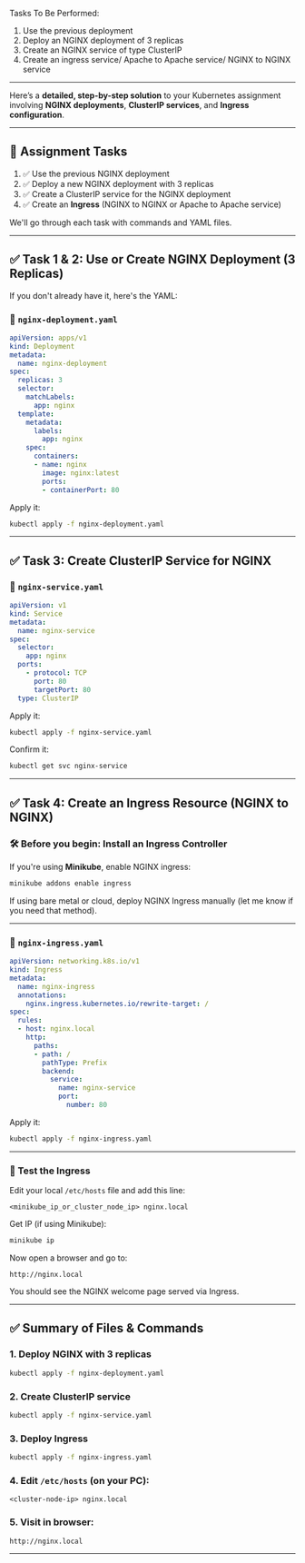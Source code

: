  Tasks To Be Performed:
 1. Use the previous deployment
 2. Deploy an NGINX deployment of 3 replicas
 3. Create an NGINX service of type ClusterIP
 4. Create an ingress service/ Apache to Apache service/ NGINX to NGINX service

---

Here’s a **detailed, step-by-step solution** to your Kubernetes assignment involving **NGINX deployments**, **ClusterIP services**, and **Ingress configuration**.

---

## 🧾 **Assignment Tasks**

1. ✅ Use the previous NGINX deployment
2. ✅ Deploy a new NGINX deployment with 3 replicas
3. ✅ Create a ClusterIP service for the NGINX deployment
4. ✅ Create an **Ingress** (NGINX to NGINX or Apache to Apache service)

We'll go through each task with commands and YAML files.

---

## ✅ **Task 1 & 2: Use or Create NGINX Deployment (3 Replicas)**

If you don't already have it, here's the YAML:

### 🔹 `nginx-deployment.yaml`

```yaml
apiVersion: apps/v1
kind: Deployment
metadata:
  name: nginx-deployment
spec:
  replicas: 3
  selector:
    matchLabels:
      app: nginx
  template:
    metadata:
      labels:
        app: nginx
    spec:
      containers:
      - name: nginx
        image: nginx:latest
        ports:
        - containerPort: 80
```

Apply it:

```bash
kubectl apply -f nginx-deployment.yaml
```

---

## ✅ **Task 3: Create ClusterIP Service for NGINX**

### 🔹 `nginx-service.yaml`

```yaml
apiVersion: v1
kind: Service
metadata:
  name: nginx-service
spec:
  selector:
    app: nginx
  ports:
    - protocol: TCP
      port: 80
      targetPort: 80
  type: ClusterIP
```

Apply it:

```bash
kubectl apply -f nginx-service.yaml
```

Confirm it:

```bash
kubectl get svc nginx-service
```

---

## ✅ **Task 4: Create an Ingress Resource (NGINX to NGINX)**

### 🛠️ **Before you begin: Install an Ingress Controller**

If you're using **Minikube**, enable NGINX ingress:

```bash
minikube addons enable ingress
```

If using bare metal or cloud, deploy NGINX Ingress manually (let me know if you need that method).

---

### 🔹 `nginx-ingress.yaml`

```yaml
apiVersion: networking.k8s.io/v1
kind: Ingress
metadata:
  name: nginx-ingress
  annotations:
    nginx.ingress.kubernetes.io/rewrite-target: /
spec:
  rules:
  - host: nginx.local
    http:
      paths:
      - path: /
        pathType: Prefix
        backend:
          service:
            name: nginx-service
            port:
              number: 80
```

Apply it:

```bash
kubectl apply -f nginx-ingress.yaml
```

---

### 🧪 Test the Ingress

Edit your local `/etc/hosts` file and add this line:

```
<minikube_ip_or_cluster_node_ip> nginx.local
```

Get IP (if using Minikube):

```bash
minikube ip
```

Now open a browser and go to:

```
http://nginx.local
```

You should see the NGINX welcome page served via Ingress.

---

## ✅ Summary of Files & Commands

### 1. Deploy NGINX with 3 replicas

```bash
kubectl apply -f nginx-deployment.yaml
```

### 2. Create ClusterIP service

```bash
kubectl apply -f nginx-service.yaml
```

### 3. Deploy Ingress

```bash
kubectl apply -f nginx-ingress.yaml
```

### 4. Edit `/etc/hosts` (on your PC):

```
<cluster-node-ip> nginx.local
```

### 5. Visit in browser:

```
http://nginx.local
```

---
